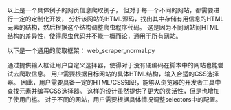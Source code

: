 以上是一个具体例子的网页信息爬取例子，
但对于每一个不同的网站，都需要进行一定的定制化开发，
分析该网站的HTML源码，找出其中存储有用信息的HTML元素的结构，然后根据这个结构调整爬虫程序代码。
这是因为不同网站间HTML结构的差异性，使得爬虫代码并不能一概而论，通用于所有网站。

以下是一个通用的爬取框架：
web_scraper_normal.py

通过提供输入框让用户自定义选择器，使得对于没有硬编码在脚本中的网站也能尝试去爬取信息。
用户需要根据目标网站的具体HTML结构，输入合适的CSS选择器。
因此，用户需要具备一定的HTML/CSS知识，能够从浏览器的开发者工具中查找元素并编写CSS选择器。
这样的设计虽然提供了更大的灵活性，但是也增加了使用门槛。
对于不同的网站，用户需要根据具体情况调整selectors中的配置。
